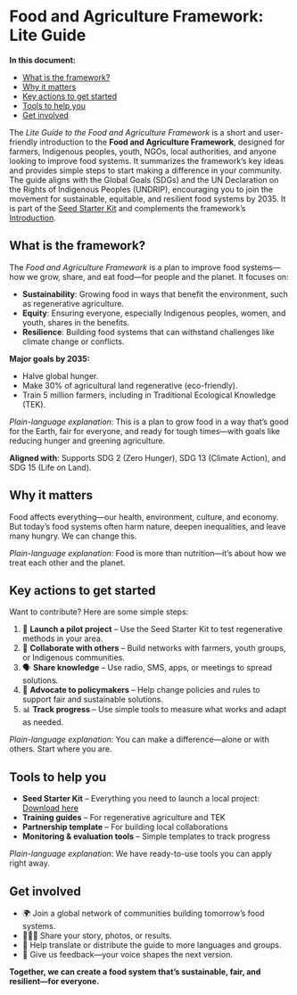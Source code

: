 

# Food and Agriculture Framework: Lite Guide  



**In this document:**  

* [What is the framework?](#what-is-the-framework)  
* [Why it matters](#why-it-matters)  
* [Key actions to get started](#key-actions-to-get-started)  
* [Tools to help you](#tools-to-help-you)  
* [Get involved](#get-involved)  

The *Lite Guide to the Food and Agriculture Framework* is a short and user-friendly introduction to the **Food and Agriculture Framework**, designed for farmers, Indigenous peoples, youth, NGOs, local authorities, and anyone looking to improve food systems. It summarizes the framework’s key ideas and provides simple steps to start making a difference in your community. The guide aligns with the Global Goals (SDGs) and the UN Declaration on the Rights of Indigenous Peoples (UNDRIP), encouraging you to join the movement for sustainable, equitable, and resilient food systems by 2035. It is part of the [Seed Starter Kit](/framework/tools/food-systems/seed-kit-en.zip) and complements the framework’s [Introduction](/framework/docs/implementation/food-systems#01-introduction).  

## What is the framework?  

The *Food and Agriculture Framework* is a plan to improve food systems—how we grow, share, and eat food—for people and the planet. It focuses on:  

* **Sustainability**: Growing food in ways that benefit the environment, such as regenerative agriculture.  
* **Equity**: Ensuring everyone, especially Indigenous peoples, women, and youth, shares in the benefits.  
* **Resilience**: Building food systems that can withstand challenges like climate change or conflicts.  

**Major goals by 2035:**  

* Halve global hunger.  
* Make 30% of agricultural land regenerative (eco-friendly).  
* Train 5 million farmers, including in Traditional Ecological Knowledge (TEK).  

*Plain-language explanation*: This is a plan to grow food in a way that’s good for the Earth, fair for everyone, and ready for tough times—with goals like reducing hunger and greening agriculture.  

**Aligned with**: Supports SDG 2 (Zero Hunger), SDG 13 (Climate Action), and SDG 15 (Life on Land).  

## Why it matters  

Food affects everything—our health, environment, culture, and economy. But today’s food systems often harm nature, deepen inequalities, and leave many hungry. We can change this.  

*Plain-language explanation*: Food is more than nutrition—it’s about how we treat each other and the planet.  

## Key actions to get started  

Want to contribute? Here are some simple steps:  

1. 🌱 **Launch a pilot project** – Use the Seed Starter Kit to test regenerative methods in your area.  
2. 🤝 **Collaborate with others** – Build networks with farmers, youth groups, or Indigenous communities.  
3. 🗣️ **Share knowledge** – Use radio, SMS, apps, or meetings to spread solutions.  
4. 📣 **Advocate to policymakers** – Help change policies and rules to support fair and sustainable solutions.  
5. 📊 **Track progress** – Use simple tools to measure what works and adapt as needed.  

*Plain-language explanation*: You can make a difference—alone or with others. Start where you are.  

## Tools to help you  

* **Seed Starter Kit** – Everything you need to launch a local project: [Download here](#)  
* **Training guides** – For regenerative agriculture and TEK  
* **Partnership template** – For building local collaborations  
* **Monitoring & evaluation tools** – Simple templates to track progress  

*Plain-language explanation*: We have ready-to-use tools you can apply right away.  

## Get involved  

* 🌍 Join a global network of communities building tomorrow’s food systems.  
* 🧑🏽‍🌾 Share your story, photos, or results.  
* 🔄 Help translate or distribute the guide to more languages and groups.  
* 💬 Give us feedback—your voice shapes the next version.  

**Together, we can create a food system that’s sustainable, fair, and resilient—for everyone.**  


